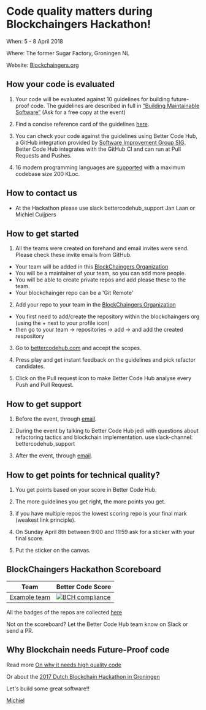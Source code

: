 # Code quality matters during Blockchaingers Hackathon!

When: 5 - 8 April 2018

Where:  The former Sugar Factory, Groningen NL

Website: [Blockchaingers.org](https://blockchaingers.org)



## How your code is evaluated

1. Your code will be evaluated against 10 guidelines for building future-proof code. The guidelines are described in full in [“Building Maintainable Software”](http://shop.oreilly.com/product/0636920049159.do) (Ask for a free copy at the event)

2. Find a concise reference card of the guidelines [here](https://cdn-images-1.medium.com/max/1200/1*TS-ZTeI7sQS7dy_AlMqSXQ.png).

3. You can check your code against the guidelines using Better Code Hub, a GitHub integration provided by [Software Improvement Group SIG](https://www.sig.eu). Better Code Hub integrates with the GitHub CI and can run at Pull Requests and Pushes.

4. 16 modern programming languages are [supported](https://bettercodehub.com/docs/configuration-manual) with a maximum codebase size 200 KLoc.

## How to contact us
- At the Hackathon please use slack bettercodehub_support Jan Laan or Michiel Cuijpers 

## How to get started

1. All the teams were created on forehand and email invites were send. Please check these invite emails from GitHub.

- Your team will be added in this [BlockChaingers Organization](https://github.com/blockchaingers)
- You will be a maintainer of your team, so you can add more people.
- You will be able to create private repos and add please these to the team.
- Your blockchainger repo can be a 'Git Remote'

2. Add your repo to your team in the [BlockChaingers Organization](https://github.com/blockchaingers)

- You first need to add/create the repository within the blockchaingers org (using the + next to your profile icon) 
- then go to your team -> repositories -> add -> and add the created respository

3. Go to [bettercodehub.com](https://bettercodehub.com) and accept the scopes. 

4. Press play and get instant feedback on the guidelines and pick refactor candidates.

5. Click on the Pull request icon to make Better Code Hub analyse every Push and Pull Request.


## How to get support

1. Before the event, through [email](mailto:bettercodehub@sig.eu).

2. During the event by talking to Better Code Hub jedi with questions about refactoring tactics and blockchain implementation. use slack-channel: bettercodehub_support

3. After the event, through [email](mailto:bettercodehub@sig.eu).


## How to get points for technical quality?

1. You get points based on your score in Better Code Hub.

2. The more guidelines you get right, the more points you get.

3. if you have multiple repos the lowest scoring repo is your final mark (weakest link principle).

4. On Sunday April 8th between 9:00 and 11:59 ask for a sticker with your final score.

5. Put the sticker on the canvas.


## BlockChaingers Hackathon Scoreboard

Team | Better Code Score
--- | ---
[Example team ](https://github.com/dbh17-abraxas/ShareEverythingWeb) | [![BCH compliance](https://bettercodehub.com/edge/badge/dbh17-abraxas/ShareEverythingWeb)](https://bettercodehub.com)

All the badges of the repos are collected [here](https://blockchaingers.github.io/BCH_ScoreBoard)

Not on the scoreboard? Let the Better Code Hub team know on Slack or send a PR.


## Why Blockchain needs Future-Proof code

Read more [On why it needs high quality code ](https://medium.com/@jstvssr/why-blockchain-needs-future-proof-code-cb09b39175e1#.bqfmcig55)

Or about the [2017 Dutch Blockchain Hackathon in Groningen](https://dev.to/jstvssr/how-a-hackathon-appreciates-quality-code)


Let's build some great software!!

[Michiel](https://github.com/michielcuijpers)


